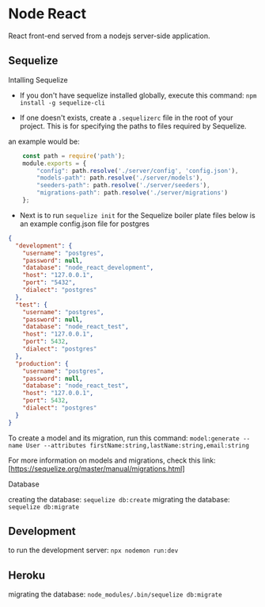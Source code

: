 # Node React

React front-end served from a nodejs server-side application.

## Sequelize

Intalling Sequelize

- If you don't have sequelize installed globally, execute this command:
`npm install -g sequelize-cli`

- If one doesn't exists, create a `.sequelizerc` file in the root of your project. This is for specifying the paths to files required by Sequelize.

an example would be:

```javascript
    const path = require('path');
    module.exports = {
        "config": path.resolve('./server/config', 'config.json'),
        "models-path": path.resolve('./server/models'),
        "seeders-path": path.resolve('./server/seeders'),
        "migrations-path": path.resolve('./server/migrations')
    };
```

- Next is to run `sequelize init` for the Sequelize boiler plate files
below is an example config.json file for postgres

```json
{
  "development": {
    "username": "postgres",
    "password": null,
    "database": "node_react_development",
    "host": "127.0.0.1",
    "port": "5432",
    "dialect": "postgres"
  },
  "test": {
    "username": "postgres",
    "password": null,
    "database": "node_react_test",
    "host": "127.0.0.1",
    "port": 5432,
    "dialect": "postgres"
  },
  "production": {
    "username": "postgres",
    "password": null,
    "database": "node_react_test",
    "host": "127.0.0.1",
    "port": 5432,
    "dialect": "postgres"
  }
}
```

To create a model and its migration, run this command: `model:generate --name User --attributes firstName:string,lastName:string,email:string`

For more information on models and migrations, check this link: [https://sequelize.org/master/manual/migrations.html]

Database

creating the database: `sequelize db:create`
migrating the database: `sequelize db:migrate`

## Development

to run the development server: `npx nodemon run:dev`

## Heroku

migrating the database: `node_modules/.bin/sequelize db:migrate`
